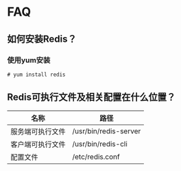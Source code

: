 # FAQ

## 如何安装Redis？

### 使用yum安装

```
# yum install redis
```


## Redis可执行文件及相关配置在什么位置？

|名称               |路径                                   |
|-------------------|---------------------------------------|
|服务端可执行文件   |/usr/bin/redis-server                  |
|客户端可执行文件   |/usr/bin/redis-cli                     |
|配置文件           |/etc/redis.conf                        |




